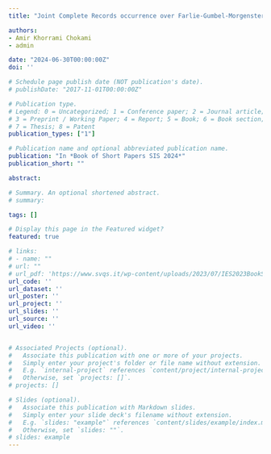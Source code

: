 ```yaml
---
title: "Joint Complete Records occurrence over Farlie-Gumbel-Morgenstern sequences"

authors:
- Amir Khorrami Chokami
- admin

date: "2024-06-30T00:00:00Z"
doi: ''

# Schedule page publish date (NOT publication's date).
# publishDate: "2017-11-01T00:00:00Z"

# Publication type.
# Legend: 0 = Uncategorized; 1 = Conference paper; 2 = Journal article;
# 3 = Preprint / Working Paper; 4 = Report; 5 = Book; 6 = Book section;
# 7 = Thesis; 8 = Patent
publication_types: ["1"]

# Publication name and optional abbreviated publication name.
publication: "In *Book of Short Papers SIS 2024*"
publication_short: ""

abstract: 

# Summary. An optional shortened abstract.
# summary: 

tags: []

# Display this page in the Featured widget?
featured: true

# links:
# - name: ""
# url: ""
# url_pdf: 'https://www.svqs.it/wp-content/uploads/2023/07/IES2023BookShortPaper.pdf'
url_code: ''
url_dataset: ''
url_poster: ''
url_project: ''
url_slides: ''
url_source: ''
url_video: ''


# Associated Projects (optional).
#   Associate this publication with one or more of your projects.
#   Simply enter your project's folder or file name without extension.
#   E.g. `internal-project` references `content/project/internal-project/index.md`.
#   Otherwise, set `projects: []`.
# projects: []

# Slides (optional).
#   Associate this publication with Markdown slides.
#   Simply enter your slide deck's filename without extension.
#   E.g. `slides: "example"` references `content/slides/example/index.md`.
#   Otherwise, set `slides: ""`.
# slides: example
---
```

